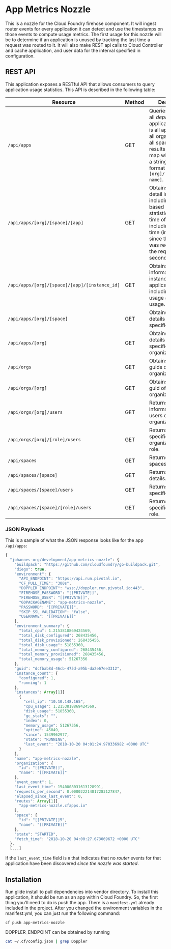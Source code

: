 # App Metrics Nozzle

This is a nozzle for the Cloud Foundry firehose component. It will ingest router events for every application it can detect and use the timestamps on those events to compute usage metrics. The first usage for this nozzle will be to determine if an application is unused by tracking the last time a request was routed to it.
It will also make REST api calls to Cloud Controller and cache application, and user data for the interval specified in configuration.

## REST API
This application exposes a RESTful API that allows consumers to query application usage statistics. This API is described in the following table:

| Resource        | Method           | Description  |
| --- | --- | --- |
| `/api/apps` | GET | Queries the list of all _deployed_ applications. This is all applications in all organizations, in all spaces. The results will be a map whose key is a string of the format `[org]/[space]/[app name]`. |
| `/api/apps/[org]/[space]/[app]` | GET | Obtains application detail information, including time-based usage statistics as of the time of request, including elapsed time (in seconds) since the last event was received, and the requests per second for the app. |
| `/api/apps/[org]/[space]/[app]/[instance_id]` | GET | Obtains information for the instance of the application including IP, CPI usage and Memory usage. |
| `/api/apps/[org]/[space]` | GET | Obtains application details deployed in specified space. |
| `/api/apps/[org]` | GET | Obtains application details deployed in specified organization. |
| `/api/orgs` | GET | Obtains names and guids of all organizations. |
| `/api/orgs/[org]` | GET | Obtains name and guid of an organization. |
| `/api/orgs/[org]/users` | GET | Returns information about users of specified organization. |
| `/api/orgs/[org]/[role]/users` | GET | Returns users of specified organization by role. |
| `/api/spaces` | GET | Returns a list of spaces. |
| `/api/spaces/[space]` | GET | Returns space details. |
| `/api/spaces/[space]/users` | GET | Returns users of specified space. |
| `/api/spaces/[space]/[role]/users` | GET | Returns users of specified space by role. |

### JSON Payloads
This is a sample of what the JSON response looks like for the app `/api/apps`:

```javascript
{
  "johannes-org/development/app-metrics-nozzle": {
    "buildpack": "https://github.com/cloudfoundry/go-buildpack.git",
    "diego": true,
    "environment": {
      "API_ENDPOINT": "https://api.run.pivotal.io",
      "CF_PULL_TIME": "300s",
      "DOPPLER_ENDPOINT": "wss://doppler.run.pivotal.io:443",
      "FIREHOSE_PASSWORD": "[[PRIVATE]]",
      "FIREHOSE_USER": "[[PRIVATE]]",
      "GOPACKAGENAME": "app-metrics-nozzle",
      "PASSWORD": "[[PRIVATE]]",
      "SKIP_SSL_VALIDATION": "false",
      "USERNAME": "[[PRIVATE]]"
    },
    "environment_summary": {
      "total_cpu": 1.2153818869424569,
      "total_disk_configured": 268435456,
      "total_disk_provisioned": 268435456,
      "total_disk_usage": 51855360,
      "total_memory_configured": 268435456,
      "total_memory_provisioned": 268435456,
      "total_memory_usage": 51267356
    },
    "guid": "dcfbab8d-46cb-475d-a95b-da2e67ee3312",
    "instance_count": {
      "configured": 1,
      "running": 1
    },
    "instances": Array[1][
      {
        "cell_ip": "10.10.148.165",
        "cpu_usage": 1.2153818869424569,
        "disk_usage": 51855360,
        "gc_stats": "",
        "index": 0,
        "memory_usage": 51267356,
        "uptime": 45049,
        "since": 1539962977,
        "state": "RUNNING",
        "last_event": "2018-10-20 04:01:24.970336982 +0000 UTC"
      }
    ],
    "name": "app-metrics-nozzle",
    "organization": {
      "id": "[[PRIVATE]]",
      "name": "[[PRIVATE]]"
    },
    "event_count": 1,
    "last_event_time": 1540008031613128991,
    "requests_per_second": 0.000022214817283127847,
    "elapsed_since_last_event": 0,
    "routes": Array[1][
      "app-metrics-nozzle.cfapps.io"
    ],
    "space": {
      "id": "[[PRIVATE]]5",
      "name": "[[PRIVATE]]"
    },
    "state": "STARTED",
    "fetch_time": "2018-10-20 04:00:27.673069672 +0000 UTC"
  },
  [...]
```

If the `last_event_time` field is `0` that indicates that no _router_ events for that application have been discovered _since the nozzle was started_.

## Installation
Run glide install to pull dependencies into vendor directory.
To install this application, it should be run as an app within Cloud Foundry. So, the first thing you'll need to do is push the app. There is a `manifest.yml` already included in the project. After you changed the environment variables in the manifest.yml, you can just run the following command:

```
cf push app-metrics-nozzle
```

DOPPLER_ENDPOINT can be obtained by running
```bash
cat ~/.cf/config.json | grep Doppler
```

